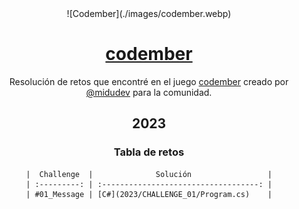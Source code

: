 <div align="center">
![Codember](./images/codember.webp)

# [codember](https://codember.dev)

Resolución de retos que encontré en el juego [codember](https://codember.dev) creado por [@midudev](https://github.com/midudev/) para la comunidad.

## 2023

### Tabla de retos

    |  Challenge  |              Solución                 |
    | :---------: | :-----------------------------------: |
    | #01_Message | [C#](2023/CHALLENGE_01/Program.cs)    |

</div>
